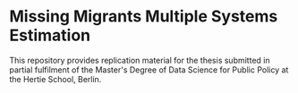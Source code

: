 # Missing Migrants Multiple Systems Estimation

This repository provides replication material for the thesis submitted in partial fulfilment of the Master's Degree of Data Science for Public Policy at the Hertie School, Berlin. 